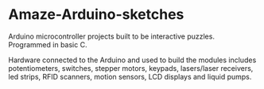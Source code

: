 # Amaze-Arduino-sketches
Arduino microcontroller projects built to be interactive puzzles. Programmed in basic C. 

Hardware connected to the Arduino and used to build the modules includes potentiometers, switches, stepper motors, keypads, lasers/laser receivers, led strips, RFID scanners, motion sensors, LCD displays and liquid pumps.
